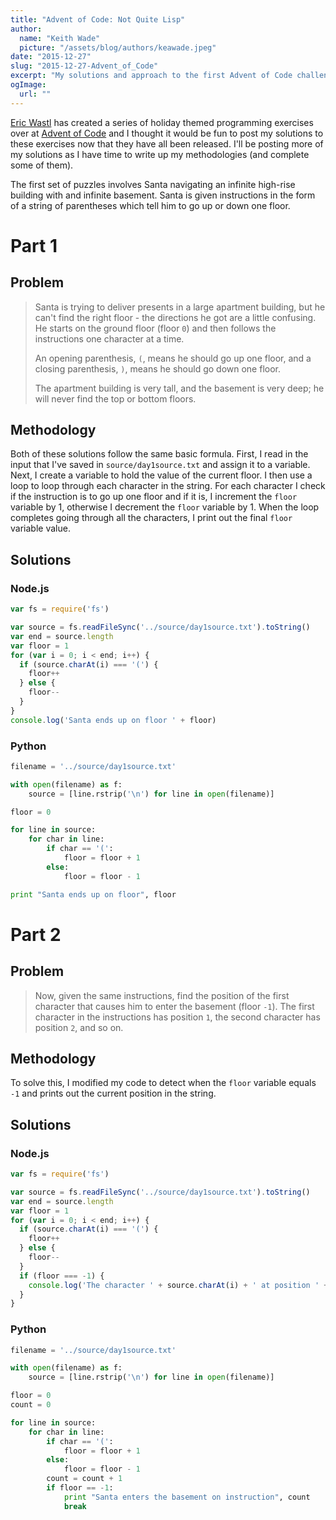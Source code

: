 ```yaml
---
title: "Advent of Code: Not Quite Lisp"
author:
  name: "Keith Wade"
  picture: "/assets/blog/authors/keawade.jpeg"
date: "2015-12-27"
slug: "2015-12-27-Advent_of_Code"
excerpt: "My solutions and approach to the first Advent of Code challenge for 2015."
ogImage:
  url: ""
---
```


[Eric Wastl](http://was.tl/) has created a series of holiday themed programming exercises over at [Advent of Code](http://adventofcode.com/) and I thought it would be fun to post my solutions to these exercises now that they have all been released. I'll be posting more of my solutions as I have time to write up my methodologies (and complete some of them).

The first set of puzzles involves Santa navigating an infinite high-rise building with and infinite basement. Santa is given instructions in the form of a string of parentheses which tell him to go up or down one floor.

# Part 1

## Problem

>Santa is trying to deliver presents in a large apartment building, but he can't find the right floor - the directions he got are a little confusing. He starts on the ground floor (floor `0`) and then follows the instructions one character at a time.
>
>An opening parenthesis, `(`, means he should go up one floor, and a closing parenthesis, `)`, means he should go down one floor.
>
>The apartment building is very tall, and the basement is very deep; he will never find the top or bottom floors.

## Methodology
Both of these solutions follow the same basic formula. First, I read in the input that I've saved in `source/day1source.txt` and assign it to a variable. Next, I create a variable to hold the value of the current floor. I then use a loop to loop through each character in the string. For each character I check if the instruction is to go up one floor and if it is, I increment the `floor` variable by 1, otherwise I decrement the `floor` variable by 1. When the loop completes going through all the characters, I print out the final `floor` variable value.

## Solutions

### Node.js
```js
var fs = require('fs')

var source = fs.readFileSync('../source/day1source.txt').toString()
var end = source.length
var floor = 1
for (var i = 0; i < end; i++) {
  if (source.charAt(i) === '(') {
    floor++
  } else {
    floor--
  }
}
console.log('Santa ends up on floor ' + floor)
```

### Python
```python
filename = '../source/day1source.txt'

with open(filename) as f:
    source = [line.rstrip('\n') for line in open(filename)]

floor = 0

for line in source:
    for char in line:
        if char == '(':
            floor = floor + 1
        else:
            floor = floor - 1

print "Santa ends up on floor", floor
```

# Part 2

## Problem
>Now, given the same instructions, find the position of the first character that causes him to enter the basement (floor `-1`). The first character in the instructions has position `1`, the second character has position `2`, and so on.

## Methodology
To solve this, I modified my code to detect when the `floor` variable equals `-1` and prints out the current position in the string.

## Solutions

### Node.js
```js
var fs = require('fs')

var source = fs.readFileSync('../source/day1source.txt').toString()
var end = source.length
var floor = 1
for (var i = 0; i < end; i++) {
  if (source.charAt(i) === '(') {
    floor++
  } else {
    floor--
  }
  if (floor === -1) {
    console.log('The character ' + source.charAt(i) + ' at position ' + i + ' sent santa to the basement.')
  }
}
```

### Python
```python
filename = '../source/day1source.txt'

with open(filename) as f:
    source = [line.rstrip('\n') for line in open(filename)]

floor = 0
count = 0

for line in source:
    for char in line:
        if char == '(':
            floor = floor + 1
        else:
            floor = floor - 1
        count = count + 1
        if floor == -1:
            print "Santa enters the basement on instruction", count
            break
```
